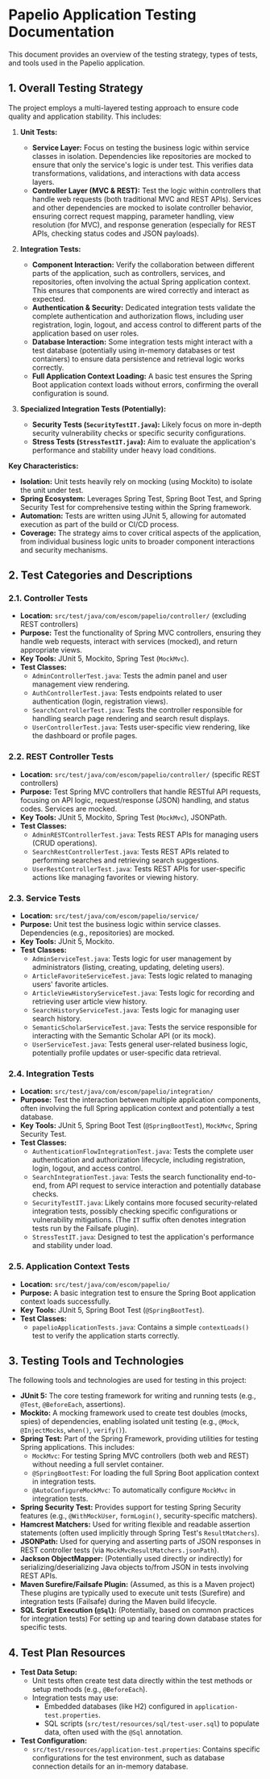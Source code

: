 # Papelio Application Testing Documentation

This document provides an overview of the testing strategy, types of tests, and tools used in the Papelio application.

## 1. Overall Testing Strategy

The project employs a multi-layered testing approach to ensure code quality and application stability. This includes:

1.  **Unit Tests:**
    *   **Service Layer:** Focus on testing the business logic within service classes in isolation. Dependencies like repositories are mocked to ensure that only the service's logic is under test. This verifies data transformations, validations, and interactions with data access layers.
    *   **Controller Layer (MVC & REST):** Test the logic within controllers that handle web requests (both traditional MVC and REST APIs). Services and other dependencies are mocked to isolate controller behavior, ensuring correct request mapping, parameter handling, view resolution (for MVC), and response generation (especially for REST APIs, checking status codes and JSON payloads).

2.  **Integration Tests:**
    *   **Component Interaction:** Verify the collaboration between different parts of the application, such as controllers, services, and repositories, often involving the actual Spring application context. This ensures that components are wired correctly and interact as expected.
    *   **Authentication & Security:** Dedicated integration tests validate the complete authentication and authorization flows, including user registration, login, logout, and access control to different parts of the application based on user roles.
    *   **Database Interaction:** Some integration tests might interact with a test database (potentially using in-memory databases or test containers) to ensure data persistence and retrieval logic works correctly.
    *   **Full Application Context Loading:** A basic test ensures the Spring Boot application context loads without errors, confirming the overall configuration is sound.

3.  **Specialized Integration Tests (Potentially):**
    *   **Security Tests (`SecurityTestIT.java`):** Likely focus on more in-depth security vulnerability checks or specific security configurations.
    *   **Stress Tests (`StressTestIT.java`):** Aim to evaluate the application's performance and stability under heavy load conditions.

**Key Characteristics:**

*   **Isolation:** Unit tests heavily rely on mocking (using Mockito) to isolate the unit under test.
*   **Spring Ecosystem:** Leverages Spring Test, Spring Boot Test, and Spring Security Test for comprehensive testing within the Spring framework.
*   **Automation:** Tests are written using JUnit 5, allowing for automated execution as part of the build or CI/CD process.
*   **Coverage:** The strategy aims to cover critical aspects of the application, from individual business logic units to broader component interactions and security mechanisms.

## 2. Test Categories and Descriptions

### 2.1. Controller Tests

*   **Location:** `src/test/java/com/escom/papelio/controller/` (excluding REST controllers)
*   **Purpose:** Test the functionality of Spring MVC controllers, ensuring they handle web requests, interact with services (mocked), and return appropriate views.
*   **Key Tools:** JUnit 5, Mockito, Spring Test (`MockMvc`).
*   **Test Classes:**
    *   `AdminControllerTest.java`: Tests the admin panel and user management view rendering.
    *   `AuthControllerTest.java`: Tests endpoints related to user authentication (login, registration views).
    *   `SearchControllerTest.java`: Tests the controller responsible for handling search page rendering and search result displays.
    *   `UserControllerTest.java`: Tests user-specific view rendering, like the dashboard or profile pages.

### 2.2. REST Controller Tests

*   **Location:** `src/test/java/com/escom/papelio/controller/` (specific REST controllers)
*   **Purpose:** Test Spring MVC controllers that handle RESTful API requests, focusing on API logic, request/response (JSON) handling, and status codes. Services are mocked.
*   **Key Tools:** JUnit 5, Mockito, Spring Test (`MockMvc`), JSONPath.
*   **Test Classes:**
    *   `AdminRESTControllerTest.java`: Tests REST APIs for managing users (CRUD operations).
    *   `SearchRestControllerTest.java`: Tests REST APIs related to performing searches and retrieving search suggestions.
    *   `UserRestControllerTest.java`: Tests REST APIs for user-specific actions like managing favorites or viewing history.

### 2.3. Service Tests

*   **Location:** `src/test/java/com/escom/papelio/service/`
*   **Purpose:** Unit test the business logic within service classes. Dependencies (e.g., repositories) are mocked.
*   **Key Tools:** JUnit 5, Mockito.
*   **Test Classes:**
    *   `AdminServiceTest.java`: Tests logic for user management by administrators (listing, creating, updating, deleting users).
    *   `ArticleFavoriteServiceTest.java`: Tests logic related to managing users' favorite articles.
    *   `ArticleViewHistoryServiceTest.java`: Tests logic for recording and retrieving user article view history.
    *   `SearchHistoryServiceTest.java`: Tests logic for managing user search history.
    *   `SemanticScholarServiceTest.java`: Tests the service responsible for interacting with the Semantic Scholar API (or its mock).
    *   `UserServiceTest.java`: Tests general user-related business logic, potentially profile updates or user-specific data retrieval.

### 2.4. Integration Tests

*   **Location:** `src/test/java/com/escom/papelio/integration/`
*   **Purpose:** Test the interaction between multiple application components, often involving the full Spring application context and potentially a test database.
*   **Key Tools:** JUnit 5, Spring Boot Test (`@SpringBootTest`), `MockMvc`, Spring Security Test.
*   **Test Classes:**
    *   `AuthenticationFlowIntegrationTest.java`: Tests the complete user authentication and authorization lifecycle, including registration, login, logout, and access control.
    *   `SearchIntegrationTest.java`: Tests the search functionality end-to-end, from API request to service interaction and potentially database checks.
    *   `SecurityTestIT.java`: Likely contains more focused security-related integration tests, possibly checking specific configurations or vulnerability mitigations. (The `IT` suffix often denotes integration tests run by the Failsafe plugin).
    *   `StressTestIT.java`: Designed to test the application's performance and stability under load.

### 2.5. Application Context Tests

*   **Location:** `src/test/java/com/escom/papelio/`
*   **Purpose:** A basic integration test to ensure the Spring Boot application context loads successfully.
*   **Key Tools:** JUnit 5, Spring Boot Test (`@SpringBootTest`).
*   **Test Classes:**
    *   `papelioApplicationTests.java`: Contains a simple `contextLoads()` test to verify the application starts correctly.

## 3. Testing Tools and Technologies

The following tools and technologies are used for testing in this project:

*   **JUnit 5:** The core testing framework for writing and running tests (e.g., `@Test`, `@BeforeEach`, assertions).
*   **Mockito:** A mocking framework used to create test doubles (mocks, spies) of dependencies, enabling isolated unit testing (e.g., `@Mock`, `@InjectMocks`, `when()`, `verify()`).
*   **Spring Test:** Part of the Spring Framework, providing utilities for testing Spring applications. This includes:
    *   `MockMvc`: For testing Spring MVC controllers (both web and REST) without needing a full servlet container.
    *   `@SpringBootTest`: For loading the full Spring Boot application context in integration tests.
    *   `@AutoConfigureMockMvc`: To automatically configure `MockMvc` in integration tests.
*   **Spring Security Test:** Provides support for testing Spring Security features (e.g., `@WithMockUser`, `formLogin()`, security-specific matchers).
*   **Hamcrest Matchers:** Used for writing flexible and readable assertion statements (often used implicitly through Spring Test's `ResultMatchers`).
*   **JSONPath:** Used for querying and asserting parts of JSON responses in REST controller tests (via `MockMvcResultMatchers.jsonPath`).
*   **Jackson ObjectMapper:** (Potentially used directly or indirectly) for serializing/deserializing Java objects to/from JSON in tests involving REST APIs.
*   **Maven Surefire/Failsafe Plugin:** (Assumed, as this is a Maven project) These plugins are typically used to execute unit tests (Surefire) and integration tests (Failsafe) during the Maven build lifecycle.
*   **SQL Script Execution (`@Sql`):** (Potentially, based on common practices for integration tests) For setting up and tearing down database states for specific tests.

## 4. Test Plan Resources

*   **Test Data Setup:**
    *   Unit tests often create test data directly within the test methods or setup methods (e.g., `@BeforeEach`).
    *   Integration tests may use:
        *   Embedded databases (like H2) configured in `application-test.properties`.
        *   SQL scripts (`src/test/resources/sql/test-user.sql`) to populate data, often used with the `@Sql` annotation.
*   **Test Configuration:**
    *   `src/test/resources/application-test.properties`: Contains specific configurations for the test environment, such as database connection details for an in-memory database.
